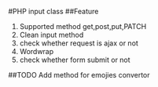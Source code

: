 #PHP input class
##Feature

 1. Supported method get,post,put,PATCH
 2. Clean input method
 3. check whether request is ajax or not
 4. Wordwrap
 5. check whether form submit or not

##TODO
Add method for emojies convertor


 